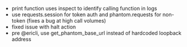 * print function uses inspect to identify calling function in logs
* use requests.session for token auth and phantom.requests for non-token (fixes a bug at high call volumes)
* fixed issue with halt action
* pre @ericli, use get_phantom_base_url instead of hardcoded loopback address